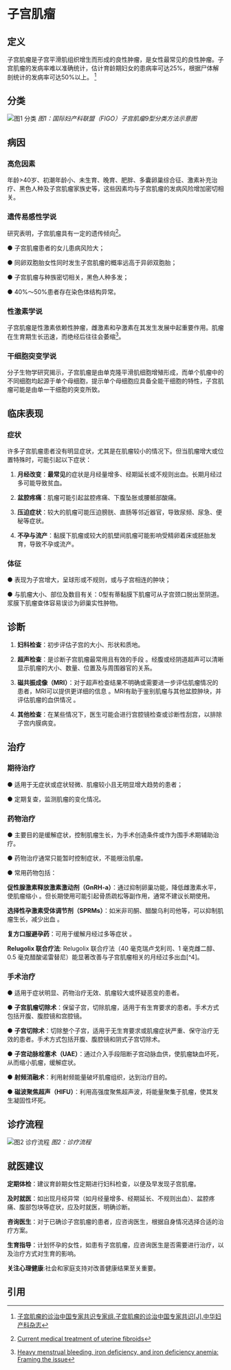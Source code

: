 # 子宫肌瘤

## 定义

子宫肌瘤是子宫平滑肌组织增生而形成的良性肿瘤，是女性最常见的良性肿瘤。子宫肌瘤的发病率难以准确统计，估计育龄期妇女的患病率可达25%，根据尸体解剖统计的发病率可达50%以上。 [^1] 

## 分类

![图1 分类](../physiology/uterine-fibroids_1.png)
*图1：国际妇产科联盟（FIGO）子宫肌瘤9型分类方法示意图*

## 病因
 
### 高危因素  
 
 年龄>40岁、初潮年龄小、未生育、晚育、肥胖、多囊卵巢综合征、激素补充治疗、黑色人种及子宫肌瘤家族史等，这些因素均与子宫肌瘤的发病风险增加密切相关。  
 
### 遗传易感性学说  

研究表明，子宫肌瘤具有一定的遗传倾向[^2]。
  
  ● 子宫肌瘤患者的女儿患病风险大；
  
  ● 同卵双胞胎女性同时发生子宫肌瘤的概率远高于异卵双胞胎；

  ● 子宫肌瘤与种族密切相关，黑色人种多发；

  ● 40%～50%患者存在染色体结构异常。
 
### 性激素学说  

子宫肌瘤是性激素依赖性肿瘤，雌激素和孕激素在其发生发展中起重要作用。肌瘤在生育期生长迅速，而绝经后往往会萎缩[^3]。

### 干细胞突变学说  

分子生物学研究揭示，子宫肌瘤是由单克隆平滑肌细胞增殖形成，而单个肌瘤中的不同细胞均起源于单个母细胞，提示单个母细胞应具备全能干细胞的特性，子宫肌瘤可能是由单一干细胞的突变所致。  

## 临床表现

### 症状

许多子宫肌瘤患者没有明显症状，尤其是在肌瘤较小的情况下。但当肌瘤增大或位置特殊时，可能引起以下症状：

1. **月经改变**：**最常见**的症状是月经量增多、经期延长或不规则出血。长期月经过多可能导致贫血。

2. **盆腔疼痛**：肌瘤可能引起盆腔疼痛、下腹坠胀或腰骶部酸痛。

3. **压迫症状**：较大的肌瘤可能压迫膀胱、直肠等邻近器官，导致尿频、尿急、便秘等症状。

4. **不孕与流产**：黏膜下肌瘤或较大的肌壁间肌瘤可能影响受精卵着床或胚胎发育，导致不孕或流产。

### 体征

● 表现为子宫增大，呈球形或不规则，或与子宫相连的肿块；

● 与肌瘤大小、部位及数目有关：0型有蒂黏膜下肌瘤可从子宫颈口脱出至阴道。浆膜下肌瘤查体容易误诊为卵巢实性肿物。  

## 诊断

1. **妇科检查**：初步评估子宫的大小、形状和质地。

2. **超声检查**：是诊断子宫肌瘤最常用且有效的手段 。经腹或经阴道超声可以清晰显示肌瘤的大小、数量、位置及与周围器官的关系。

3. **磁共振成像（MRI）**：对于超声检查结果不明确或需要进一步评估肌瘤情况的患者，MRI可以提供更详细的信息 。MRI有助于鉴别肌瘤与其他盆腔肿块，并评估肌瘤的血供情况 。

4. **其他检查**：在某些情况下，医生可能会进行宫腔镜检查或诊断性刮宫，以排除子宫内膜病变。

## 治疗

### 期待治疗

● 适用于无症状或症状轻微、肌瘤较小且无明显增大趋势的患者；

● 定期复查，监测肌瘤的变化情况。

### 药物治疗

● 主要目的是缓解症状，控制肌瘤生长，为手术创造条件或作为围手术期辅助治疗。

● 药物治疗通常只能暂时控制症状，不能根治肌瘤。

● 常用药物包括：

**促性腺激素释放激素激动剂（GnRH-a）**：通过抑制卵巢功能，降低雌激素水平，使肌瘤缩小 。但长期使用可能引起骨质疏松等副作用，通常不建议长期使用。

**选择性孕激素受体调节剂（SPRMs）**：如米非司酮、醋酸乌利司他等，可以抑制肌瘤生长，减少出血 。

**复方口服避孕药**：可用于缓解月经过多等症状 。

**Relugolix 联合疗法**: Relugolix 联合疗法（40 毫克瑞卢戈利司、1 毫克雌二醇、0.5 毫克醋酸诺雷替尼）能显著改善与子宫肌瘤相关的月经过多出血[^4]。

### 手术治疗

● 适用于症状明显、药物治疗无效、肌瘤较大或怀疑恶变的患者。

● **子宫肌瘤切除术**：保留子宫，切除肌瘤，适用于有生育要求的患者。手术方式包括开腹、腹腔镜和宫腔镜。

● **子宫切除术**：切除整个子宫，适用于无生育要求或肌瘤症状严重、保守治疗无效的患者。手术方式包括开腹、腹腔镜和阴式子宫切除术。

● **子宫动脉栓塞术（UAE）**：通过介入手段阻断子宫动脉血供，使肌瘤缺血坏死，从而缩小肌瘤，缓解症状。

● **射频消融术**：利用射频能量破坏肌瘤组织，达到治疗目的。

● **磁波聚焦超声（HIFU）**：利用高强度聚焦超声波，将能量聚集于肌瘤，使其发生凝固性坏死。

## 诊疗流程

![图2 诊疗流程](../physiology/uterine-fibroids_2.png)
*图2：诊疗流程*

## 就医建议

**定期体检**：建议育龄期女性定期进行妇科检查，以便及早发现子宫肌瘤。

**及时就医**：如出现月经异常（如月经量增多、经期延长、不规则出血）、盆腔疼痛、腹部包块等症状，应及时就医，明确诊断。

**咨询医生**：对于已确诊子宫肌瘤的患者，应咨询医生，根据自身情况选择合适的治疗方案。

**生育指导**：计划怀孕的女性，如患有子宫肌瘤，应咨询医生是否需要进行治疗，以及治疗方式对生育的影响。

**关注心理健康**:社会和家庭支持对改善健康结果至关重要。

## 引用

[^1]:[子宫肌瘤的诊治中国专家共识专家组.子宫肌瘤的诊治中国专家共识[J].中华妇产科杂志](https://cmab.yiigle.com/uploads/guide_html/%E5%AD%90%E5%AE%AB%E8%82%8C%E7%98%A4%E7%9A%84%E8%AF%8A%E6%B2%BB%E4%B8%AD%E5%9B%BD%E4%B8%93%E5%AE%B6%E5%85%B1%E8%AF%86.html)

[^2]:[Current medical treatment of uterine fibroids](https://pmc.ncbi.nlm.nih.gov/articles/PMC5854898/)

[^3]:[Heavy menstrual bleeding, iron deficiency, and iron deficiency anemia: Framing the issue](https://obgyn.onlinelibrary.wiley.com/doi/epdf/10.1002/ijgo.14943)



